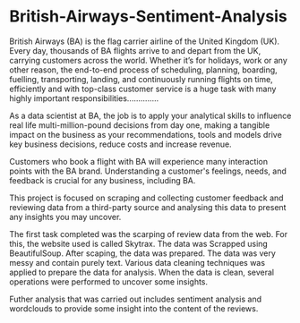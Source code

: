 # British-Airways-Sentiment-Analysis
British Airways (BA) is the flag carrier airline of the United Kingdom (UK). Every day, thousands of BA flights arrive to and depart from the UK, carrying customers across the world. Whether it’s for holidays, work or any other reason, the end-to-end process of scheduling, planning, boarding, fuelling, transporting, landing, and continuously running flights on time, efficiently and with top-class customer service is a huge task with many highly important responsibilities..............

As a data scientist at BA, the job is to apply your analytical skills to influence real life multi-million-pound decisions from day one, making a tangible impact on the business as your recommendations, tools and models drive key business decisions, reduce costs and increase revenue.

Customers who book a flight with BA will experience many interaction points with the BA brand. Understanding a customer's feelings, needs, and feedback is crucial for any business, including BA.

This project is focused on scraping and collecting customer feedback and reviewing data from a third-party source and analysing this data to present any insights you may uncover.

The first task completed was the scarping of review data from the web. For this, the website used is called Skytrax. The data was Scrapped using BeautifulSoup. After scaping, the data was prepared. The data was very messy and contain purely text. Various data cleaning techniques was applied to prepare the data for analysis. When the data is clean, several operations were performed to uncover some insights. 

Futher analysis that was carried out includes sentiment analysis and  wordclouds to provide some insight into the content of the reviews.

